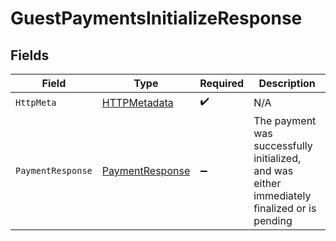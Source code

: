 # GuestPaymentsInitializeResponse


## Fields

| Field                                                                                        | Type                                                                                         | Required                                                                                     | Description                                                                                  |
| -------------------------------------------------------------------------------------------- | -------------------------------------------------------------------------------------------- | -------------------------------------------------------------------------------------------- | -------------------------------------------------------------------------------------------- |
| `HttpMeta`                                                                                   | [HTTPMetadata](../../Models/Components/HTTPMetadata.md)                                      | :heavy_check_mark:                                                                           | N/A                                                                                          |
| `PaymentResponse`                                                                            | [PaymentResponse](../../Models/Components/PaymentResponse.md)                                | :heavy_minus_sign:                                                                           | The payment was successfully initialized, and was either immediately finalized or is pending |